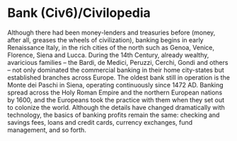 # Bank (Civ6)/Civilopedia

Although there had been money-lenders and treasuries before (money, after all, greases the wheels of civilization), banking begins in early Renaissance Italy, in the rich cities of the north such as Genoa, Venice, Florence, Siena and Lucca. During the 14th Century, already wealthy, avaricious families – the Bardi, de Medici, Peruzzi, Cerchi, Gondi and others – not only dominated the commercial banking in their home city-states but established branches across Europe. The oldest bank still in operation is the Monte dei Paschi in Siena, operating continuously since 1472 AD. Banking spread across the Holy Roman Empire and the northern European nations by 1600, and the Europeans took the practice with them when they set out to colonize the world. Although the details have changed dramatically with technology, the basics of banking profits remain the same: checking and savings fees, loans and credit cards, currency exchanges, fund management, and so forth.